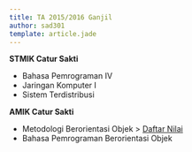 ```yaml
---
title: TA 2015/2016 Ganjil
author: sad301
template: article.jade
---
```


**STMIK Catur Sakti**

* Bahasa Pemrograman IV
* Jaringan Komputer I
* Sistem Terdistribusi

**AMIK Catur Sakti**

* Metodologi Berorientasi Objek &gt; [Daftar Nilai](http://www.yahoo.com)
* Bahasa Pemrograman Berorientasi Objek